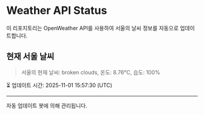 
# Weather API Status

이 리포지토리는 OpenWeather API를 사용하여 서울의 날씨 정보를 자동으로 업데이트합니다.

## 현재 서울 날씨
> 서울의 현재 날씨: broken clouds, 온도: 8.76°C, 습도: 100%

⏳ 업데이트 시간: 2025-11-01 15:57:30 (UTC)

---
자동 업데이트 봇에 의해 관리됩니다.
